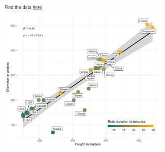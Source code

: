 Find the data [here](https://github.com/rfordatascience/tidytuesday/tree/master/data/2022/2022-08-09)

![](wheels.png)
